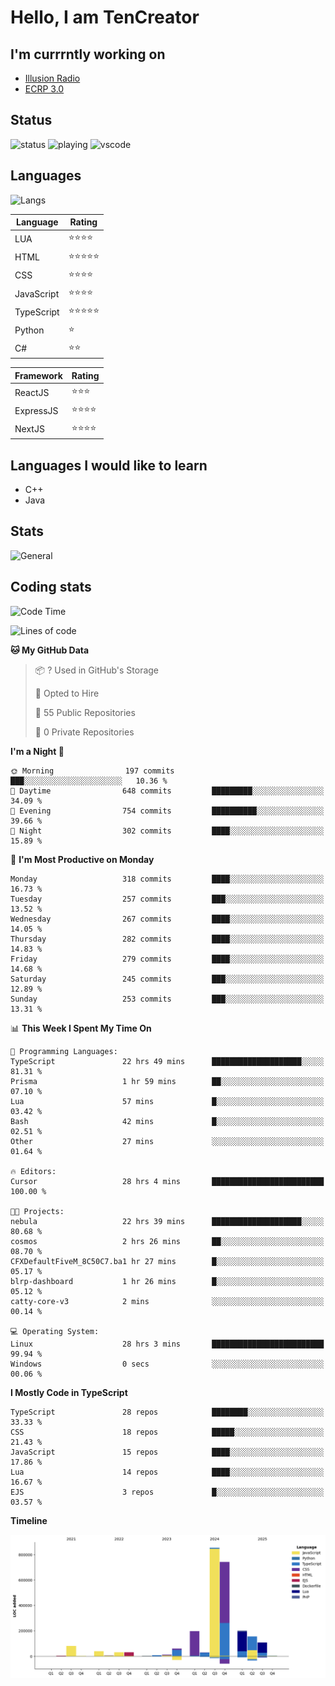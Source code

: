 # Hello, I am TenCreator

## I'm currrntly working on
- [Illusion Radio](https://illusionradio.co.uk/)
- [ECRP 3.0](http://github.com/Emerald-Coast-Roleplay/)

## Status
![status](https://api.statusbadges.me/badge/status/518334475038359555?simple=true&style=for-the-badge)
![playing](https://api.statusbadges.me/badge/playing/518334475038359555?style=for-the-badge)
![vscode](https://api.statusbadges.me/badge/vscode/518334475038359555?style=for-the-badge)

## Languages
![Langs](https://github-readme-stats.vercel.app/api/top-langs/?username=tencreator&layout=compact&theme=radical)


|Language|Rating|
|--------|------|
|LUA|⭐️⭐️⭐️⭐️|
|HTML|⭐️⭐️⭐️⭐️⭐️|
|CSS|⭐️⭐️⭐️⭐️|
|JavaScript|⭐️⭐️⭐️⭐️|
|TypeScript|⭐️⭐️⭐️⭐️⭐️|
|Python|⭐️|
|C#|⭐️⭐️ |

|Framework|Rating|
|--------|------|
|ReactJS|⭐️⭐️⭐|
|ExpressJS|⭐️⭐️⭐️⭐️|
|NextJS|⭐️⭐️⭐⭐️|

## Languages I would like to learn
- C++
- Java

## Stats
![General](https://github-readme-stats.vercel.app/api?username=tencreator&show_icons=true&theme=radical)

## Coding stats

<!--START_SECTION:waka-->
![Code Time](http://img.shields.io/badge/Code%20Time-451%20hrs%2035%20mins-blue)

![Lines of code](https://img.shields.io/badge/From%20Hello%20World%20I%27ve%20Written-1.9%20million%20lines%20of%20code-blue)

**🐱 My GitHub Data** 

> 📦 ? Used in GitHub's Storage 
 > 
> 💼 Opted to Hire
 > 
> 📜 55 Public Repositories 
 > 
> 🔑 0 Private Repositories 
 > 
**I'm a Night 🦉** 

```text
🌞 Morning                197 commits         ███░░░░░░░░░░░░░░░░░░░░░░   10.36 % 
🌆 Daytime                648 commits         █████████░░░░░░░░░░░░░░░░   34.09 % 
🌃 Evening                754 commits         ██████████░░░░░░░░░░░░░░░   39.66 % 
🌙 Night                  302 commits         ████░░░░░░░░░░░░░░░░░░░░░   15.89 % 
```
📅 **I'm Most Productive on Monday** 

```text
Monday                   318 commits         ████░░░░░░░░░░░░░░░░░░░░░   16.73 % 
Tuesday                  257 commits         ███░░░░░░░░░░░░░░░░░░░░░░   13.52 % 
Wednesday                267 commits         ████░░░░░░░░░░░░░░░░░░░░░   14.05 % 
Thursday                 282 commits         ████░░░░░░░░░░░░░░░░░░░░░   14.83 % 
Friday                   279 commits         ████░░░░░░░░░░░░░░░░░░░░░   14.68 % 
Saturday                 245 commits         ███░░░░░░░░░░░░░░░░░░░░░░   12.89 % 
Sunday                   253 commits         ███░░░░░░░░░░░░░░░░░░░░░░   13.31 % 
```


📊 **This Week I Spent My Time On** 

```text
💬 Programming Languages: 
TypeScript               22 hrs 49 mins      ████████████████████░░░░░   81.31 % 
Prisma                   1 hr 59 mins        ██░░░░░░░░░░░░░░░░░░░░░░░   07.10 % 
Lua                      57 mins             █░░░░░░░░░░░░░░░░░░░░░░░░   03.42 % 
Bash                     42 mins             █░░░░░░░░░░░░░░░░░░░░░░░░   02.51 % 
Other                    27 mins             ░░░░░░░░░░░░░░░░░░░░░░░░░   01.64 % 

🔥 Editors: 
Cursor                   28 hrs 4 mins       █████████████████████████   100.00 % 

🐱‍💻 Projects: 
nebula                   22 hrs 39 mins      ████████████████████░░░░░   80.68 % 
cosmos                   2 hrs 26 mins       ██░░░░░░░░░░░░░░░░░░░░░░░   08.70 % 
CFXDefaultFiveM_8C50C7.ba1 hr 27 mins        █░░░░░░░░░░░░░░░░░░░░░░░░   05.17 % 
blrp-dashboard           1 hr 26 mins        █░░░░░░░░░░░░░░░░░░░░░░░░   05.12 % 
catty-core-v3            2 mins              ░░░░░░░░░░░░░░░░░░░░░░░░░   00.14 % 

💻 Operating System: 
Linux                    28 hrs 3 mins       █████████████████████████   99.94 % 
Windows                  0 secs              ░░░░░░░░░░░░░░░░░░░░░░░░░   00.06 % 
```

**I Mostly Code in TypeScript** 

```text
TypeScript               28 repos            ████████░░░░░░░░░░░░░░░░░   33.33 % 
CSS                      18 repos            █████░░░░░░░░░░░░░░░░░░░░   21.43 % 
JavaScript               15 repos            ████░░░░░░░░░░░░░░░░░░░░░   17.86 % 
Lua                      14 repos            ████░░░░░░░░░░░░░░░░░░░░░   16.67 % 
EJS                      3 repos             █░░░░░░░░░░░░░░░░░░░░░░░░   03.57 % 
```



**Timeline**

![Lines of Code chart](https://raw.githubusercontent.com/tencreator/tencreator/main/assets/bar_graph.png)


<!--END_SECTION:waka-->
